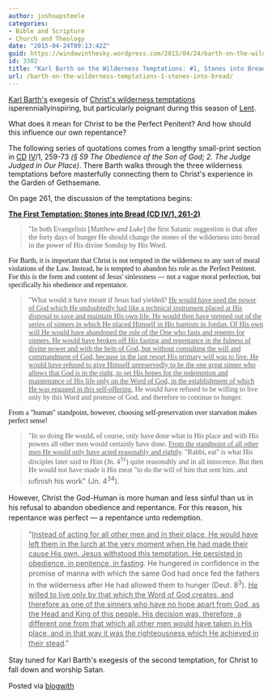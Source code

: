```yaml
---
author: joshuapsteele
categories:
- Bible and Scripture
- Church and Theology
date: "2015-04-24T09:13:42Z"
guid: https://windowinthesky.wordpress.com/2015/04/24/barth-on-the-wilderness-temptations-1-stones-into-bread/
id: 3302
title: "Karl Barth on the Wilderness Temptations: #1, Stones into Bread"
url: /barth-on-the-wilderness-temptations-1-stones-into-bread/
---
```


[Karl Barth's](http://en.wikipedia.org/wiki/Karl_Barth) exegesis of [Christ's wilderness temptations](http://postbarthian.com/2013/07/17/karl-barth-on-the-temptation-of-jesus-in-the-wilderness/) isperenniallyinspiring, but particularly poignant during this season of [Lent](http://en.wikipedia.org/wiki/Lent).

What does it mean for Christ to be the Perfect Penitent? And how should this influence our own repentance?

[](http://postbarthian.com/2013/07/17/karl-barth-on-the-temptation-of-jesus-in-the-wilderness/)

The following series of quotations comes from a lengthy small-print section in [CD](http://en.wikipedia.org/wiki/Church_Dogmatics) [IV](http://www.foundationrt.org/outlines/Barth_Dogmatics_Volume_IV.pdf)/1, 259-73 *(<span style="font-family:&background-color:rgb(255,255,255);">§ 59 The Obedience of the Son of God; 2. The Judge Judged in Our Place)</span>*. There Barth walks through the three wilderness temptations before masterfully connecting them to Christ's experience in the Garden of Gethsemane.

<font face="Garamond">  
</font>

On page 261, the discussion of the temptations begins:

**<u>The First Temptation: Stones into Bread (CD IV/1, 261-2)</u>**

> <font face="Garamond">"In both Evangelists \[*Matthew and Luke*\] the first Satanic suggestion is that after the forty days of hunger He should change the stones of the wilderness into bread in the power of His divine Sonship by His Word.</font>

<font face="Garamond">  
</font>

<font face="Garamond">For Barth, it is important that Christ is not tempted in the wilderness to any sort of moral violations of the Law. Instead, he is tempted to abandon his role as the Perfect Penitent. For this is the form and content of Jesus' sinlessness — not a vague moral perfection, but specifically his obedience and repentance.</font>

<font face="Garamond">  
</font>

> <font face="Garamond">"What would it have meant if Jesus had yielded? <u>He would have used the power of God which He undoubtedly had like a technical instrument placed at His disposal to save and maintain His own life. He would then have stepped out of the series of sinners in which He placed Himself in His baptism in Jordan. Of His own will He would have abandoned the role of the One who fasts and repents for sinners. He would have broken off His fasting and repentance in the fulness of divine power and with the help of God, but without consulting the will and commandment of God, because in the last resort His primary will was to live. He would have refused to give Himself unreservedly to be the one great sinner who allows that God is in the right, to set His hopes for the redemption and maintenance of His life only on the Word of God, in the establishment of which He was engaged in this self-offering.</u> He would have refused to be willing to live only by this Word and promise of God, and therefore to continue to hunger.</font>

<font face="Garamond">  
</font>

<font face="Garamond">From a "human" standpoint, however, choosing self-preservation over starvation makes perfect sense!</font>

<font face="Garamond">  
</font>

> <font face="Garamond">"In so doing He would, of course, only have done what in His place and with His powers all other men would certainly have done. <u>From the standpoint of all other men He would only have acted reasonably and rightly</u>. "Rabbi, eat" is what His disciples later said to Him (Jn. 4<sup>31</sup>) quite reasonably and in all innocence. But then He would not have made it His meat "to do the will of him that sent him, and to</font><span style="line-height:19.200000762939px;">finish his work" (Jn. 4</span><sup style="line-height:19.200000762939px;">34</sup><span style="line-height:19.200000762939px;">).</span>

<span style="line-height:19.200000762939px;">  
</span>

<span style="line-height:19.200000762939px;">However, Christ the God-Human is more human and less sinful than us in his refusal to abandon obedience and repentance. For this reason, his repentance was perfect — a repentance unto redemption.</span>

<span style="line-height:19.200000762939px;">  
</span>

> <span style="line-height:19.200000762939px;">"<u>Instead of acting for all other men and in their place, He would have left them in the lurch at the very moment when He had made their cause His own. Jesus withstood this temptation. He persisted in obedience, in penitence, in fasting</u>. He hungered in confidence in the promise of manna with which the same God had once fed the fathers in the wilderness after He had allowed them to hunger (Deut. 8</span><sup style="line-height:19.200000762939px;">3</sup><span style="line-height:19.200000762939px;">). <u>He willed to live only by that which the Word of God creates, and therefore as one of the sinners who have no hope apart from God, as the Head and King of this people. His decision was, therefore, a different one from that which all other men would have taken in His place, and in that way it was the righteousness which He achieved in their stead</u>."</span>

<span style="line-height:19.200000762939px;">  
</span>

<span style="line-height:19.200000762939px;">Stay tuned for Karl Barth's exegesis of the second temptation, for Christ to fall down and worship Satan.</span>

Posted via [blogwith](http://blogwith.co)